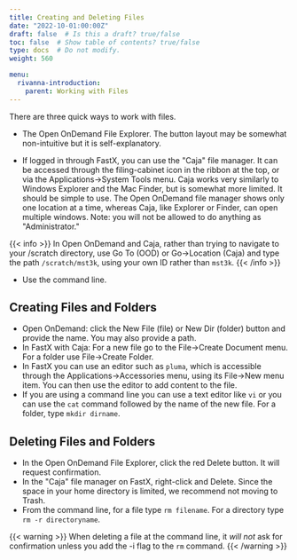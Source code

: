 ```yaml
---
title: Creating and Deleting Files
date: "2022-10-01:00:00Z"
draft: false  # Is this a draft? true/false
toc: false  # Show table of contents? true/false
type: docs  # Do not modify.
weight: 560

menu:
  rivanna-introduction:
    parent: Working with Files
---
```


There are three quick ways to work with files.

* The Open OnDemand File Explorer.  The button layout may be somewhat non-intuitive but it is self-explanatory. 

* If logged in through FastX, you can use the "Caja" file manager.  It can be accessed through the filing-cabinet icon in the ribbon at the top, or via the Applications->System Tools menu.  Caja works very similarly to Windows Explorer and the Mac Finder, but is somewhat more limited. It should be simple to use.  The Open OnDemand file manager shows only one location at a time, whereas Caja, like Explorer or Finder, can open multiple windows. Note: you will not be allowed to do anything as "Administrator."

{{< info >}}
In Open OnDemand and Caja, rather than trying to navigate to your /scratch directory, use Go To (OOD) or Go->Location (Caja) and type the path `/scratch/mst3k`, using your own ID rather than `mst3k`.
{{< /info >}}

* Use the command line.

## Creating Files and Folders

* Open OnDemand: click the New File (file) or New Dir (folder) button and provide the name. You may also provide a path.
* In FastX with Caja: For a new file go to the File->Create Document menu. For a folder use File->Create Folder.
* In FastX you can use an editor such as `pluma`, which is accessible through the Applications->Accessories menu, using its File->New menu item.  You can then use the editor to add content to the file.
* If you are using a command line you can use a text editor like `vi` or you can  use the `cat` command followed by the name of the new file.  For a folder, type `mkdir dirname`.

## Deleting Files and Folders
* In the Open OnDemand File Explorer, click the red Delete button.  It will request confirmation. 
* In the "Caja" file manager on FastX, right-click and Delete.  Since the space in your home directory is limited, we recommend not moving to Trash.
* From the command line, for a file type `rm filename`.  For a directory type `rm -r directoryname`.

{{< warning >}}
When deleting a file at the command line, it _will not_ ask for confirmation unless you add the -i flag to the `rm` command.
{{< /warning >}}
